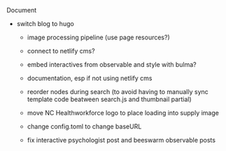 Document


- switch blog to hugo
	- image processing pipeline (use page resources?)
	- connect to netlify cms?
	- embed interactives from observable and style with bulma?
	- documentation, esp if not using netlify cms
	- reorder nodes during search (to avoid having to manually sync template code beatween search.js and thumbnail partial)
	- move NC Healthworkforce logo to place loading into supply image
    - change config.toml to change baseURL

    - fix interactive psychologist post and beeswarm observable posts